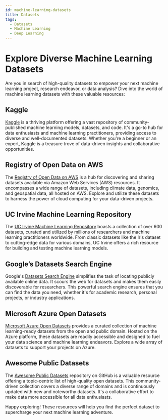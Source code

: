 ```yaml
---
id: machine-learning-datasets
title: Datasets
tags:
  - Datasets
  - Machine Learning
  - Deep Learning
---
```


# Explore Diverse Machine Learning Datasets

Are you in search of high-quality datasets to empower your next machine learning project, research endeavor, or data analysis? Dive into the world of machine learning datasets with these valuable resources:

## Kaggle

[Kaggle](https://www.kaggle.com/) is a thriving platform offering a vast repository of community-published machine learning models, datasets, and code. It's a go-to hub for data enthusiasts and machine learning practitioners, providing access to diverse and well-documented datasets. Whether you're a beginner or an expert, Kaggle is a treasure trove of data-driven insights and collaborative opportunities.

## Registry of Open Data on AWS

The [Registry of Open Data on AWS](https://registry.opendata.aws/) is a hub for discovering and sharing datasets available via Amazon Web Services (AWS) resources. It encompasses a wide range of datasets, including climate data, genomics, and geospatial data, all hosted on AWS. Explore and utilize these datasets to harness the power of cloud computing for your data-driven projects.

## UC Irvine Machine Learning Repository

The [UC Irvine Machine Learning Repository](https://archive.ics.uci.edu/) boasts a collection of over 600 datasets, curated and utilized by millions of researchers and machine learning practitioners worldwide. From classic datasets like the Iris dataset to cutting-edge data for various domains, UC Irvine offers a rich resource for building and testing machine learning models.

## Google’s Datasets Search Engine

Google's [Datasets Search Engine](https://datasetsearch.research.google.com/) simplifies the task of locating publicly available online data. It scours the web for datasets and makes them easily discoverable for researchers. This powerful search engine ensures that you can find the data you need, whether it's for academic research, personal projects, or industry applications.

## Microsoft Azure Open Datasets

[Microsoft Azure Open Datasets](https://azure.microsoft.com/fr-fr/products/open-datasets) provides a curated collection of machine learning-ready datasets from the open and public domain. Hosted on the Azure platform, these datasets are readily accessible and designed to fuel your data science and machine learning endeavors. Explore a wide array of datasets to support your projects on Azure.

## Awesome Public Datasets

The [Awesome Public Datasets](https://github.com/awesomedata/awesome-public-datasets) repository on GitHub is a valuable resource offering a topic-centric list of high-quality open datasets. This community-driven collection covers a diverse range of domains and is continuously updated with new and noteworthy datasets. It's a collaborative effort to make data more accessible for all data enthusiasts.

Happy exploring! These resources will help you find the perfect dataset to supercharge your next machine learning adventure.
